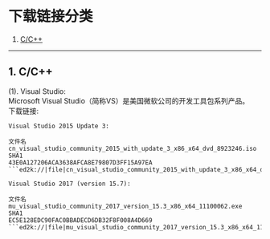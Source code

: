 # 下载链接分类

 1. [C/C++](#1-C/C++)
 
------
 
## 1. C/C++
(1).  Visual Studio:  
    Microsoft Visual Studio（简称VS）是美国微软公司的开发工具包系列产品。  
    下载链接:  
    
    Visual Studio 2015 Update 3:  
    
    文件名  
    cn_visual_studio_community_2015_with_update_3_x86_x64_dvd_8923246.iso  
    SHA1  
    43E0A127206ACA3638AFCA8E79807D3FF15A97EA   
    ```ed2k://|file|cn_visual_studio_community_2015_with_update_3_x86_x64_dvd_8923246.iso|7633565696|605D19028916D09E1BFA2DABBD266FE9|/```  
    
    Visual Studio 2017 (version 15.7):  
    
    文件名  
    mu_visual_studio_community_2017_version_15.3_x86_x64_11100062.exe  
    SHA1  
    EC5E128EDC90FAC0BBADECD6DB32F8F008A4D669  
    ```ed2k://|file|mu_visual_studio_community_2017_version_15.3_x86_x64_11100062.exe|1069960|5984B3CD547F9F213DE21EFE5887F08D|/```
    
